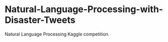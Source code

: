 # Natural-Language-Processing-with-Disaster-Tweets
Natural Language Processing Kaggle competition. 
